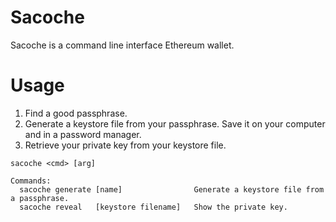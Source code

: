 # Sacoche

Sacoche is a command line interface Ethereum wallet.

# Usage

1. Find a good passphrase.
2. Generate a keystore file from your passphrase. Save it on your computer and in a password manager.
3. Retrieve your private key from your keystore file.

```
sacoche <cmd> [arg]

Commands:
  sacoche generate [name]                Generate a keystore file from a passphrase.
  sacoche reveal   [keystore filename]   Show the private key.
```
